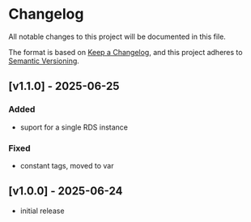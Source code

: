 # Changelog
All notable changes to this project will be documented in this file.

The format is based on [Keep a Changelog](https://keepachangelog.com/en/1.0.0/),
and this project adheres to [Semantic Versioning](https://semver.org/spec/v2.0.0.html).

## [v1.1.0] - 2025-06-25
### Added
- suport for a single RDS instance
### Fixed
- constant tags, moved to var

## [v1.0.0] - 2025-06-24
- initial release
